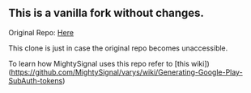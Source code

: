 ## This is a vanilla fork without changes.

Original Repo: [Here](https://github.com/NoMore201/googleplay-api)

This clone is just in case the original repo becomes unaccessible. 

To learn how MightySignal uses this repo refer to [this wiki])(https://github.com/MightySignal/varys/wiki/Generating-Google-Play-SubAuth-tokens)
